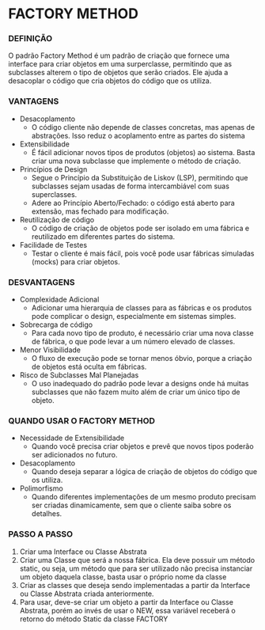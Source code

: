 # FACTORY METHOD

### DEFINIÇÃO
O padrão Factory Method é um padrão de criação que fornece uma interface para criar objetos em uma surperclasse, permitindo que as subclasses alterem o tipo de objetos que serão criados. Ele ajuda a desacoplar o código que cria objetos do código que os utiliza.

### VANTAGENS
- Desacoplamento
  - O código cliente não depende de classes concretas, mas apenas de abstrações. Isso reduz o acoplamento entre as partes do sistema
- Extensibilidade
  - É fácil adicionar novos tipos de produtos (objetos) ao sistema. Basta criar uma nova subclasse que implemente o método de criação.
- Princípios de Design
  - Segue o Princípio da Substituição de Liskov (LSP), permitindo que subclasses sejam usadas de forma intercambiável com suas superclasses.
  - Adere ao Princípio Aberto/Fechado: o código está aberto para extensão, mas fechado para modificação.
- Reutilização de código
  - O código de criação de objetos pode ser isolado em uma fábrica e reutilizado em diferentes partes do sistema.
- Facilidade de Testes
  - Testar o cliente é mais fácil, pois você pode usar fábricas simuladas (mocks) para criar objetos.
### DESVANTAGENS
- Complexidade Adicional
  - Adicionar uma hierarquia de classes para as fábricas e os produtos pode complicar o design, especialmente em sistemas simples.
- Sobrecarga de código
  - Para cada novo tipo de produto, é necessário criar uma nova classe de fábrica, o que pode levar a um número elevado de classes.
- Menor Visibilidade
  - O fluxo de execução pode se tornar menos óbvio, porque a criação de objetos está oculta em fábricas.
- Risco de Subclasses Mal Planejadas
  - O uso inadequado do padrão pode levar a designs onde há muitas subclasses que não fazem muito além de criar um único tipo de objeto.
### QUANDO USAR O FACTORY METHOD
- Necessidade de Extensibilidade
  - Quando você precisa criar objetos e prevê que novos tipos poderão ser adicionados no futuro.
- Desacoplamento
  - Quando deseja separar a lógica de criação de objetos do código que os utiliza.
- Polimorfismo
  - Quando diferentes implementações de um mesmo produto precisam ser criadas dinamicamente, sem que o cliente saiba sobre os detalhes.
### PASSO A PASSO
1) Criar uma Interface ou Classe Abstrata
2) Criar uma Classe que será a nossa fábrica. Ela deve possuir um método static, ou seja, um método que para ser utilizado não precisa instanciar um objeto daquela classe, basta usar o próprio nome da classe
3) Criar as classes que deseja sendo implementadas a partir da Interface ou Classe Abstrata criada anteriormente.
4) Para usar, deve-se criar um objeto a partir da Interface ou Classe Abstrata, porém ao invés de usar o NEW, essa variável receberá o retorno do método Static da classe FACTORY
